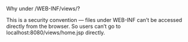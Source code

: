 Why under /WEB-INF/views/?

This is a security convention — files under WEB-INF can’t be accessed directly from the browser.
So users can’t go to localhost:8080/views/home.jsp directly.